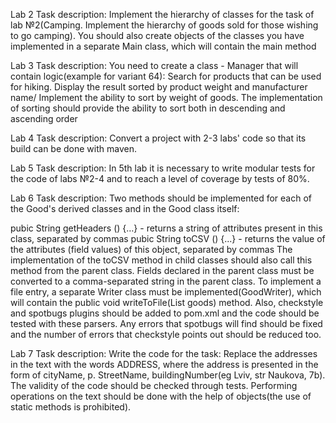 Lab 2
Task description:
Implement the hierarchy of classes for the task of lab №2(Camping. Implement the hierarchy of goods sold for those wishing to go camping). You should also create objects of the classes you have implemented in a separate Main class, which will contain the main method


Lab 3
Task description:
You need to create a class - Manager that will contain logic(example for variant 64):
Search for products that can be used for hiking. Display the result sorted by product weight and manufacturer name/ Implement the ability to sort by weight of goods. The implementation of sorting should provide the ability to sort both in descending and ascending order


Lab 4
Task description:
Convert a project with 2-3 labs' code so that its build can be done with maven.


Lab 5
Task description:
In 5th lab it is necessary to write modular tests for the code of labs №2-4 and to reach a level of coverage by tests of 80%.


Lab 6
Task description:
Two methods should be implemented for each of the Good's derived classes and in the Good class itself:

pubic String getHeaders () {…} - returns a string of attributes present in this class, separated by commas
pubic String toCSV () {...} - returns the value of the attributes (field values) of this object, separated by commas
The implementation of the toCSV method in child classes should also call this method from the parent class. Fields declared in the parent class must be converted to a comma-separated string in the parent class.
To implement a file entry, a separate Writer class must be implemented(GoodWriter), which will contain the public void writeToFile(List goods) method.
Also, checkstyle and spotbugs plugins should be added to pom.xml and the code should be tested with these parsers. Any errors that spotbugs will find should be fixed and the number of errors that checkstyle points out should be reduced too.


Lab 7
Task description:
Write the code for the task: Replace the addresses in the text with the words ADDRESS, where the address is presented in the form of cityName, p. StreetName, buildingNumber(eg Lviv, str Naukova, 7b).
The validity of the code should be checked through tests.
Performing operations on the text should be done with the help of objects(the use of static methods is prohibited).
